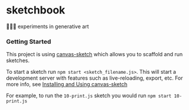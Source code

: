 # sketchbook
👨🏽‍🔬 experiments in generative art

### Getting Started

This project is using [canvas-sketch](https://github.com/mattdesl/canvas-sketch) which allows you to scaffold and run sketches.

To start a sketch run `npm start <sketch_filename.js>`. This will start a development server with features such as live-reloading, export, etc. For more info, see [Installing and Using canvas-sketch](https://github.com/mattdesl/canvas-sketch/blob/master/docs/installation.md)

For example, to run the `10-print.js` sketch you would run `npm start 10-print.js`